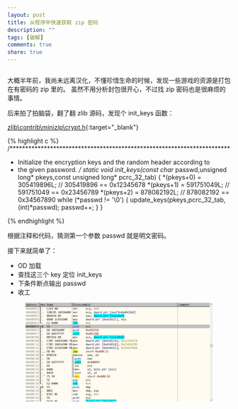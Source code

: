 ```yaml
---
layout: post
title: 从程序中快速获取 zip 密码
description: ""
tags: [破解]
comments: true
share: true
---
```


~~~
~~~

大概半年前，我尚未远离汉化，不懂珍惜生命的时候，发现一些游戏的资源是打包在有密码的 zip 里的。
虽然不用分析封包很开心，不过找 zip 密码也是很麻烦的事情。

后来拍了拍脑袋，翻了翻 zlib 源码，发现个 init_keys 函数：

[zlib\contrib\minizip\crypt.h](https://github.com/madler/zlib/blob/master/contrib/minizip/crypt.h#L66){:target="_blank"}

{% highlight c %}
/***********************************************************************
 * Initialize the encryption keys and the random header according to
 * the given password.
 */
static void init_keys(const char* passwd,unsigned long* pkeys,const unsigned long* pcrc_32_tab)
{
    *(pkeys+0) = 305419896L;    // 305419896 == 0x12345678
    *(pkeys+1) = 591751049L;    // 591751049 == 0x23456789
    *(pkeys+2) = 878082192L;    // 878082192 == 0x34567890
    while (*passwd != '\0') {
        update_keys(pkeys,pcrc_32_tab,(int)*passwd);
        passwd++;
    }
}

{% endhighlight %}

根据注释和代码，猜测第一个参数 passwd 就是明文密码。

接下来就简单了：

* OD 加载
* 查找这三个 key 定位 init_keys
* 下条件断点输出 passwd
* 收工

<figure>
    <img src="/images/posts/find-zip-password-example-rar-zip-sfx-32.jpg" alt="">
</figure>
